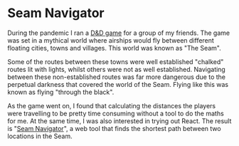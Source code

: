 # Seam Navigator

During the pandemic I ran a [D&D game](https://en.wikipedia.org/wiki/Dungeons_%26_Dragons) for a group of my friends. The game was set in a mythical world where airships would fly between different floating cities, towns and villages. This world was known as "The Seam".

Some of the routes between these towns were well established "chalked" routes lit with lights, whilst others were not as well established. Navigating between these non-established routes was far more dangerous due to the perpetual darkness that covered the world of the Seam. Flying like this was known as flying "through the black".

As the game went on, I found that calculating the distances the players were travelling to be pretty time consuming without a tool to do the maths for me. At the same time, I was also interested in trying out React. The result is "[Seam Navigator](https://seam-navigator.callumh.io)", a web tool that finds the shortest path between two locations in the Seam.
